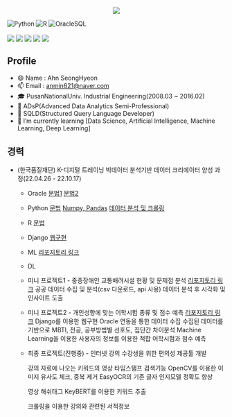 <!--
**Thxnya/Thxnya** is a ✨ _special_ ✨ repository because its `README.md` (this file) appears on your GitHub profile.

Here are some ideas to get you started:

- 🔭 I’m currently working on ...
- 🌱 I’m currently learning ...
- 👯 I’m looking to collaborate on ...
- 🤔 I’m looking for help with ...
- 💬 Ask me about ...
- 📫 How to reach me: ...
- 😄 Pronouns: ...
- ⚡ Fun fact: ...
-->

<p align='center'>
  <a href="https://github.com/Thxnya">
    <img src="https://capsule-render.vercel.app/api?type=waving&color=gradient&fontColor=FFFFFF&height=300&section=header&text=Ahn%20SeongHyeon&fontSize=50"/>
  </a>
</p>

![Python](https://img.shields.io/badge/-Python-3178C6?style=flat-square&logo=Python&logoColor=white)
![R](https://img.shields.io/badge/-R-A8B9CC?style=flat-square&logo=R&logoColor=black)
![OracleSQL](https://img.shields.io/badge/-Oracle-FD5750?style=flat-square&logo=Oracle&logoColor=white)
<br>
<br>
<img src="https://img.shields.io/badge/django-092E20?style=flat-square&logo=django&logoColor=white">
<img src="https://img.shields.io/badge/html5-E34F26?style=flat-square&logo=html5&logoColor=white">
<img src="https://img.shields.io/badge/css-1572B6?style=flat-square&logo=css3&logoColor=white">
<img src="https://img.shields.io/badge/javascript-F7DF1E?style=flat-square&logo=javascript&logoColor=black">
<img src="https://img.shields.io/badge/bootstrap-7952B3?style=flat-square&logo=bootstrap&logoColor=white">


## Profile
- 😄 Name : Ahn SeongHyeon
- 📫 Email : anmin621@naver.com
- 🎓 PusanNationalUniv. Industrial Engineering(2008.03 ~ 2016.02)
- 📰 ADsP(Advanced Data Analytics Semi-Professional)
- 📰 SQLD(Structured Query Language Developer)
- 🌱 I’m currently learning [Data Science, Artificial Intelligence, Machine Learning, Deep Learning]

## 경력
- (한국품질재단) K-디지털 트레이닝 빅데이터 분석기반 데이터 크리에이터 양성 과정(22.04.26 - 22.10.17)
  - Oracle
    [문법1](https://github.com/Thxnya/StudyOracle)
    [문법2](https://github.com/Thxnya/StudyOracle22.07)
  
  - Python
    [문법](https://github.com/Thxnya/StudyPython22)
    [Numpy, Pandas](https://github.com/Thxnya/StudyPython22.05)
    [데이터 분석 및 크롤링](https://github.com/Thxnya/StudyPython22.06)
  
  - R
    [문법](https://github.com/Thxnya/StudyR)
  
  - Django
    [웹구현](https://github.com/Thxnya/StudyDjango22.07)
  
  - ML
    [리포지토리 링크](https://github.com/Thxnya/StudyML22.08)
  
  - DL
    
  
  - 미니 프로젝트1 - 중증장애인 교통배려시설 현황 및 문제점 분석
    [리포지토리 링크](https://github.com/Thxnya/MiniProject01)
    공공 데이터 수집 및 분석(csv 다운로드, api 사용)
    데이터 분석 후 시각화 및 인사이트 도출
  
  - 미니 프로젝트2 - 개인성향에 맞는 어학시험 종류 및 점수 예측
    [리포지토리 링크](https://github.com/Thxnya/MiniProject02)
    Django를 이용한 웹구현
    Oracle 연동을 통한 데이터 수집
    수집된 데이터를 기반으로 MBTI, 전공, 공부방법별 선호도, 집단간 차이분석
    Machine Learning을 이용한 사용자의 정보를 이용한 적합 어학시험과 점수 예측
  
  - 최종 프로젝트(진행중) - 인터넷 강의 수강생을 위한 편의성 제공툴 개발
    
    강의 자료에 나오는 키워드의 영상 타임스탬프 검색기능
      OpenCV를 이용한 이미지 유사도 체크, 중복 제거
      EasyOCR의 기존 글자 인지모델 정확도 향상
    
    영상 해쉬태그 
      KeyBERT를 이용한 키워드 추출

    크롤링을 이용한 강의와 관련된 서적정보 
